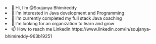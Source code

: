 <html>
<head>
<body>

<li>👋 Hi, I’m @Soujanya Bhimireddy</li>
<li>👀 I’m interested in Java development and Programming</li>
<li>🌱 I’m currently completed my full stack Java coaching</li>
<li>💞️ I’m looking for an organization to learn and grow</li>
<li>📫 How to reach me Linkedin https://www.linkedin.com/in/soujanya-bhimireddy-963b19251</li>

</body>
</head>
</html>
